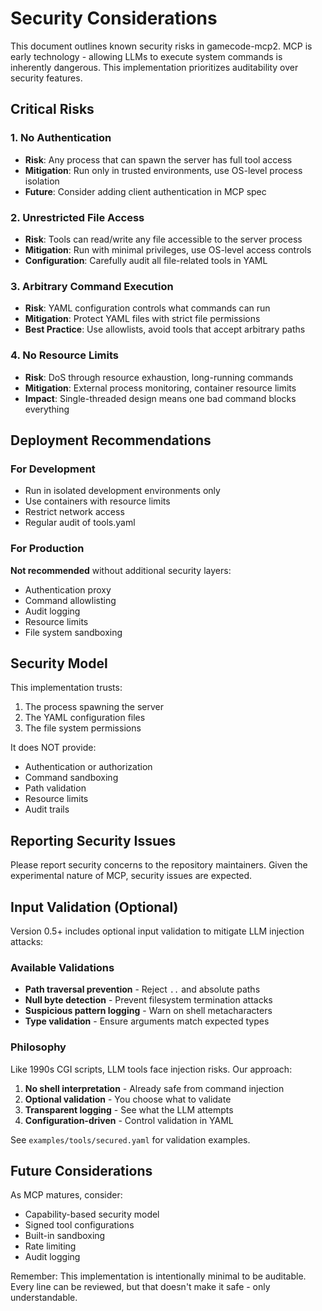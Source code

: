# Security Considerations

This document outlines known security risks in gamecode-mcp2. MCP is early technology - allowing LLMs to execute system commands is inherently dangerous. This implementation prioritizes auditability over security features.

## Critical Risks

### 1. No Authentication
- **Risk**: Any process that can spawn the server has full tool access
- **Mitigation**: Run only in trusted environments, use OS-level process isolation
- **Future**: Consider adding client authentication in MCP spec

### 2. Unrestricted File Access
- **Risk**: Tools can read/write any file accessible to the server process
- **Mitigation**: Run with minimal privileges, use OS-level access controls
- **Configuration**: Carefully audit all file-related tools in YAML

### 3. Arbitrary Command Execution
- **Risk**: YAML configuration controls what commands can run
- **Mitigation**: Protect YAML files with strict file permissions
- **Best Practice**: Use allowlists, avoid tools that accept arbitrary paths

### 4. No Resource Limits
- **Risk**: DoS through resource exhaustion, long-running commands
- **Mitigation**: External process monitoring, container resource limits
- **Impact**: Single-threaded design means one bad command blocks everything

## Deployment Recommendations

### For Development
- Run in isolated development environments only
- Use containers with resource limits
- Restrict network access
- Regular audit of tools.yaml

### For Production
**Not recommended** without additional security layers:
- Authentication proxy
- Command allowlisting
- Audit logging
- Resource limits
- File system sandboxing

## Security Model

This implementation trusts:
1. The process spawning the server
2. The YAML configuration files
3. The file system permissions

It does NOT provide:
- Authentication or authorization
- Command sandboxing
- Path validation
- Resource limits
- Audit trails

## Reporting Security Issues

Please report security concerns to the repository maintainers. Given the experimental nature of MCP, security issues are expected.

## Input Validation (Optional)

Version 0.5+ includes optional input validation to mitigate LLM injection attacks:

### Available Validations
- **Path traversal prevention** - Reject `..` and absolute paths
- **Null byte detection** - Prevent filesystem termination attacks  
- **Suspicious pattern logging** - Warn on shell metacharacters
- **Type validation** - Ensure arguments match expected types

### Philosophy
Like 1990s CGI scripts, LLM tools face injection risks. Our approach:
1. **No shell interpretation** - Already safe from command injection
2. **Optional validation** - You choose what to validate
3. **Transparent logging** - See what the LLM attempts
4. **Configuration-driven** - Control validation in YAML

See `examples/tools/secured.yaml` for validation examples.

## Future Considerations

As MCP matures, consider:
- Capability-based security model
- Signed tool configurations
- Built-in sandboxing
- Rate limiting
- Audit logging

Remember: This implementation is intentionally minimal to be auditable. Every line can be reviewed, but that doesn't make it safe - only understandable.